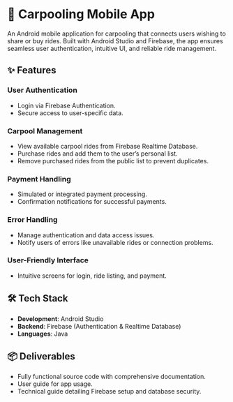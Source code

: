 # 🚗 Carpooling Mobile App

An Android mobile application for carpooling that connects users wishing to share or buy rides. Built with Android Studio and Firebase, the app ensures seamless user authentication, intuitive UI, and reliable ride management.

## ✨ Features

### User Authentication
- Login via Firebase Authentication.
- Secure access to user-specific data.

### Carpool Management
- View available carpool rides from Firebase Realtime Database.
- Purchase rides and add them to the user’s personal list.
- Remove purchased rides from the public list to prevent duplicates.

### Payment Handling
- Simulated or integrated payment processing.
- Confirmation notifications for successful payments.

### Error Handling
- Manage authentication and data access issues.
- Notify users of errors like unavailable rides or connection problems.

### User-Friendly Interface
- Intuitive screens for login, ride listing, and payment.

## 🛠️ Tech Stack
- **Development**: Android Studio
- **Backend**: Firebase (Authentication & Realtime Database)
- **Languages**: Java

## 📦 Deliverables
- Fully functional source code with comprehensive documentation.
- User guide for app usage.
- Technical guide detailing Firebase setup and database security.
